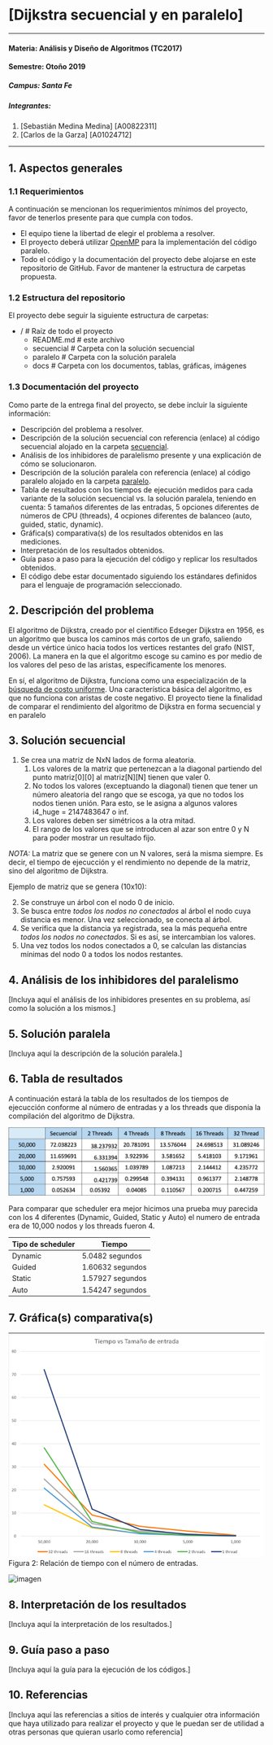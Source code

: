 # [Dijkstra secuencial y en paralelo]
---
#### Materia: Análisis y Diseño de Algoritmos (TC2017)

#### Semestre: Otoño 2019

##### Campus: Santa Fe

##### Integrantes:
1. [Sebastián Medina Medina] [A00822311]
2. [Carlos de la Garza] [A01024712]

---
## 1. Aspectos generales

### 1.1 Requerimientos

A continuación se mencionan los requerimientos mínimos del proyecto, favor de tenerlos presente para que cumpla con todos.

* El equipo tiene la libertad de elegir el problema a resolver.
* El proyecto deberá utilizar [OpenMP](https://www.openmp.org/) para la implementación del código paralelo.
* Todo el código y la documentación del proyecto debe alojarse en este repositorio de GitHub. Favor de mantener la estructura de carpetas propuesta.

### 1.2 Estructura del repositorio
El proyecto debe seguir la siguiente estructura de carpetas:

- / 			        # Raíz de todo el proyecto
    - README.md			# este archivo
    - secuencial		# Carpeta con la solución secuencial
    - paralelo			# Carpeta con la solución paralela
    - docs              # Carpeta con los documentos, tablas, gráficas, imágenes


### 1.3 Documentación  del proyecto

Como parte de la entrega final del proyecto, se debe incluir la siguiente información:

* Descripción del problema a resolver.
* Descripción de la solución secuencial con referencia (enlace) al código secuencial alojado en la carpeta [secuencial](secuencial/).
* Análisis de los inhibidores de paralelismo presente y una explicación de cómo se solucionaron.
* Descripción de la solución paralela con referencia (enlace) al código paralelo alojado en la carpeta [paralelo](paralelo/).
* Tabla de resultados con los tiempos de ejecución medidos para cada variante de la solución secuencial vs. la solución paralela, teniendo en cuenta: 5 tamaños diferentes de las entradas, 5 opciones diferentes de números de CPU (threads), 4 ocpiones diferentes de balanceo (auto, guided, static, dynamic).
* Gráfica(s) comparativa(s) de los resultados obtenidos en las mediciones.
* Interpretación de los resultados obtenidos.
* Guía paso a paso para la ejecución del código y replicar los resultados obtenidos.
* El código debe estar documentado siguiendo los estándares definidos para el lenguaje de programación seleccionado.

## 2. Descripción del problema

El algoritmo de Dijkstra, creado por el científico Edseger Dijkstra en 1956, es un algoritmo que busca los caminos más cortos de un grafo, saliendo desde un vértice único hacia todos los vertices restantes del grafo (NIST, 2006). La manera en la que el algoritmo escoge su camino es por medio de los valores del peso de las aristas, específicamente los menores.

En sí, el algoritmo de Dijkstra, funciona como una especialización de la [búsqueda de costo uniforme](https://algorithmicthoughts.wordpress.com/2012/12/15/artificial-intelligence-uniform-cost-searchucs/). Una característica básica del algoritmo, es que no funciona con aristas de coste negativo. El proyecto tiene la finalidad de comparar el rendimiento del algoritmo de Dijkstra en forma secuencial y en paralelo

## 3. Solución secuencial

1. Se crea una matriz de NxN lados de forma aleatoria.
    1. Los valores de la matriz que pertenezcan a la diagonal partiendo del punto matriz[0][0] al matriz[N][N] tienen que valer 0.
    2. No todos los valores (exceptuando la diagonal) tienen que tener un número aleatoria del rango que se escoga, ya que no todos los nodos tienen unión. Para esto, se le asigna a algunos valores i4_huge = 2147483647 o inf.
    3. Los valores deben ser simétricos a la otra mitad.
    4. El rango de los valores que se introducen al azar son entre 0 y N para poder mostrar un resultado fijo. 
    
*NOTA:* La matriz que se genere con un N valores, será la misma siempre. Es decir, el tiempo de ejecucción y el rendimiento no depende de la matriz, sino del algoritmo de Dijkstra.

Ejemplo de matriz que se genera (10x10):

2. Se construye un árbol con el nodo 0 de inicio. 
3. Se busca entre *todos los nodos no conectados* al árbol el nodo cuya distancia es menor. Una vez seleccionado, se conecta al árbol.
4. Se verifica que la distancia ya registrada, sea la más pequeña entre *todos los nodos no conectados*. Si es así, se intercambian los valores. 
5. Una vez todos los nodos conectados a 0, se calculan las distancias mínimas del nodo 0 a todos los nodos restantes.

## 4. Análisis de los inhibidores del paralelismo

[Incluya aquí el análisis de los inhibidores presentes en su problema, así como la solución a los mismos.]

## 5. Solución paralela

[Incluya aquí la descripción de la solución paralela.]

## 6. Tabla de resultados

A continuación estará la tabla de los resultados de los tiempos de ejecucción conforme al número de entradas y a los threads que disponía la compilación del algoritmo de Dijkstra.

![](docs/resultados.png)


Para comparar que scheduler era mejor hicimos una prueba muy parecida con los 4 diferentes (Dynamic, Guided, Static y Auto) el numero de entrada era de 10,000 nodos y los threads fueron 4.

| Tipo de scheduler| Tiempo |
| ------------- | ------------- |
| Dynamic  | 5.0482 segundos  |
| Guided | 1.60632 segundos  |
| Static  | 1.57927 segundos |
|  Auto |  1.54247 segundos |



## 7. Gráfica(s) comparativa(s)


![](docs/graficaTE.png)
Figura 2: Relación de tiempo con el número de entradas.


![imagen](https://user-images.githubusercontent.com/19277654/69586980-ccea0580-0fa9-11ea-8395-f353ca5a58d6.png)

## 8. Interpretación de los resultados

[Incluya aquí la interpretación de los resultados.]

## 9. Guía paso a paso

[Incluya aquí la guía para la ejecución de los códigos.]

## 10. Referencias

[Incluya aquí las referencias a sitios de interés y cualquier otra información que haya utilizado para realizar el proyecto y que le puedan ser de utilidad a otras personas que quieran usarlo como referencia]
